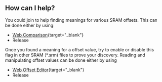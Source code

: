 ## How can I help?
You could join to help finding meanings for various SRAM offsets.
This can be done either by using 

* [Web Comparison](http://compare.xeth.de){target="_blank"}
* Release

Once you found a meaning for a offset value, try to enable or disable this flag in other SRAM (*.srm) files to prove your discovery. 
Reading and manipulating offset values can be done either by using  

* [Web Offset Editor](http://offset.xeth.de){target="_blank"}
* Release